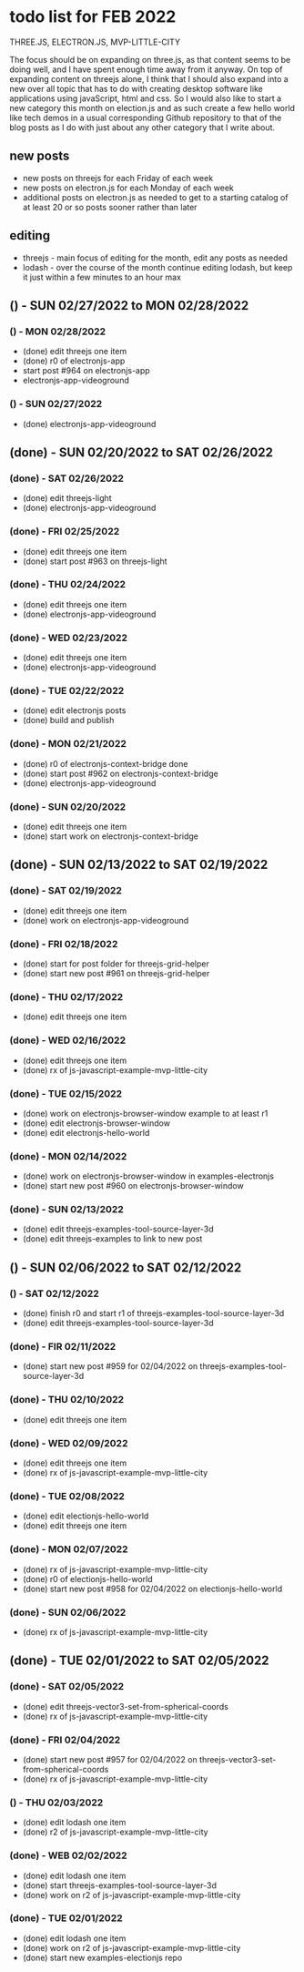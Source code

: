# todo list for FEB 2022

THREE.JS, ELECTRON.JS, MVP-LITTLE-CITY

The focus should be on expanding on three.js, as that content seems to be doing well, and I have spent enough time away from it anyway. On top of expanding content on threejs alone, I think that I should also expand into a new over all topic that has to do with creating desktop software like applications using javaScript, html and css. So I would also like to start a new category this month on election.js and as such create a few hello world like tech demos in a usual corresponding Github repository to that of the blog posts as I do with just about any other category that I write about.


## new posts
* new posts on threejs for each Friday of each week
* new posts on electron.js for each Monday of each week
* additional posts on electron.js as needed to get to a starting catalog of at least 20 or so posts sooner rather than later

## editing 
* threejs - main focus of editing for the month, edit any posts as needed
* lodash -  over the course of the month continue editing lodash, but keep it just within a few minutes to an hour max

<!-- ////////// //////////
    WEEK 5
/////////////// ///////-->

## () - SUN 02/27/2022 to  MON 02/28/2022

### () - MON 02/28/2022
* (done) edit threejs one item
* (done) r0 of electronjs-app
* start post #964 on electronjs-app
* electronjs-app-videoground

### () - SUN 02/27/2022
* (done) electronjs-app-videoground

<!-- ////////// //////////
    WEEK 4
/////////////// ///////-->

## (done) - SUN 02/20/2022 to  SAT 02/26/2022

### (done) - SAT 02/26/2022
* (done) edit threejs-light
* (done) electronjs-app-videoground

### (done) - FRI 02/25/2022
* (done) edit threejs one item
* (done) start post #963 on threejs-light

### (done) - THU 02/24/2022
* (done) edit threejs one item
* (done) electronjs-app-videoground

### (done) - WED 02/23/2022
* (done) edit threejs one item
* (done) electronjs-app-videoground

### (done) - TUE 02/22/2022
* (done) edit electronjs posts
* (done) build and publish

### (done) - MON 02/21/2022
* (done) r0 of electronjs-context-bridge done
* (done) start post #962 on electronjs-context-bridge
* (done) electronjs-app-videoground

### (done) - SUN 02/20/2022
* (done) edit threejs one item
* (done) start work on electronjs-context-bridge

<!-- ////////// //////////
    WEEK 3
/////////////// ///////-->
## (done) - SUN 02/13/2022 to  SAT 02/19/2022

### (done) - SAT 02/19/2022
* (done) edit threejs one item
* (done) work on electronjs-app-videoground

### (done) - FRI 02/18/2022
* (done) start for post folder for threejs-grid-helper
* (done) start new post #961 on threejs-grid-helper

### (done) - THU 02/17/2022
* (done) edit threejs one item

### (done) - WED 02/16/2022
* (done) edit threejs one item
* (done) rx of js-javascript-example-mvp-little-city

### (done) - TUE 02/15/2022
* (done) work on electronjs-browser-window example to at least r1
* (done) edit electronjs-browser-window
* (done) edit electronjs-hello-world

### (done) - MON 02/14/2022
* (done) work on electronjs-browser-window in examples-electronjs
* (done) start new post #960 on electronjs-browser-window

### (done) - SUN 02/13/2022
* (done) edit threejs-examples-tool-source-layer-3d
* (done) edit threejs-examples to link to new post

<!-- ////////// //////////
    WEEK 2
/////////////// ///////-->
## () - SUN 02/06/2022 to  SAT 02/12/2022

### () - SAT 02/12/2022
* (done) finish r0 and start r1 of threejs-examples-tool-source-layer-3d
* (done) edit threejs-examples-tool-source-layer-3d

### (done) - FIR 02/11/2022
* (done) start new post #959 for 02/04/2022 on threejs-examples-tool-source-layer-3d

### (done) - THU 02/10/2022
* (done) edit threejs one item

### (done) - WED 02/09/2022
* (done) edit threejs one item
* (done) rx of js-javascript-example-mvp-little-city

### (done) - TUE 02/08/2022
* (done) edit electionjs-hello-world
* (done) edit threejs one item

### (done) - MON 02/07/2022
* (done) rx of js-javascript-example-mvp-little-city
* (done) r0 of electionjs-hello-world
* (done) start new post #958 for 02/04/2022 on electionjs-hello-world

### (done) - SUN 02/06/2022
* (done) rx of js-javascript-example-mvp-little-city

<!-- ////////// //////////
    WEEK 1
/////////////// ///////-->
## (done) - TUE 02/01/2022 to  SAT 02/05/2022

### (done) - SAT 02/05/2022
* (done) edit threejs-vector3-set-from-spherical-coords
* (done) rx of js-javascript-example-mvp-little-city

### (done) - FRI 02/04/2022
* (done) start new post #957 for 02/04/2022 on threejs-vector3-set-from-spherical-coords
* (done) rx of js-javascript-example-mvp-little-city

### () - THU 02/03/2022
* (done) edit lodash one item
* (done) r2 of js-javascript-example-mvp-little-city

### (done) - WEB 02/02/2022
* (done) edit lodash one item
* (done) start threejs-examples-tool-source-layer-3d
* (done) work on r2 of js-javascript-example-mvp-little-city

### (done) - TUE 02/01/2022
* (done) edit lodash one item
* (done) work on r2 of js-javascript-example-mvp-little-city
* (done) start new examples-electionjs repo

